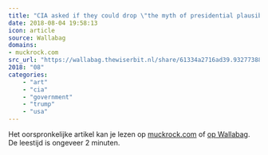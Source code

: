 ```yaml
---
title: "CIA asked if they could drop \"the myth of presidential plausible deniability\""
date: 2018-08-04 19:58:13
icon: article
source: Wallabag
domains:
- muckrock.com
src_url: "https://wallabag.thewiserbit.nl/share/61334a2716ad39.93277388"
2018: "08"
categories:
    - "art"
    - "cia"
    - "government"
    - "trump"
    - "usa"
---
```

Het oorspronkelijke artikel kan je lezen op [muckrock.com](https://www.muckrock.com/news/archives/2017/may/02/cia-presidential-plausible-deniablity/) of [op Wallabag](https://wallabag.thewiserbit.nl/share/61334a2716ad39.93277388). De leestijd is ongeveer 2 minuten.